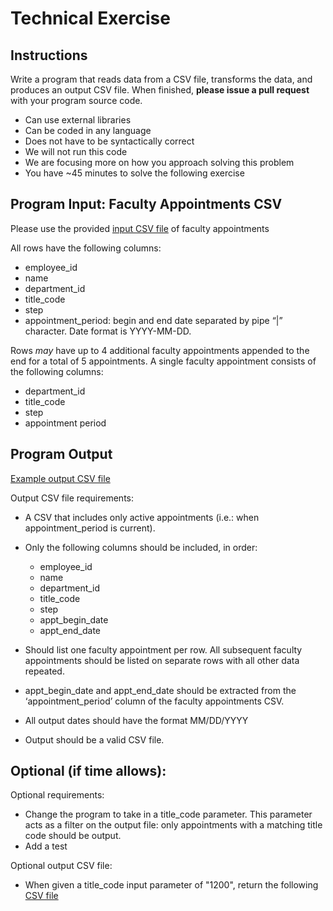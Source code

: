 # Technical Exercise

## Instructions

Write a program that reads data from a CSV file, transforms the data, and produces an output CSV file.  When finished, **please issue a pull request** with your program source code.

* Can use external libraries
* Can be coded in any language
* Does not have to be syntactically correct
* We will not run this code
* We are focusing more on how you approach solving this problem
* You have ~45 minutes to solve the following exercise

## Program Input: Faculty Appointments CSV

Please use the provided [input CSV file](input.csv) of faculty appointments

All rows have the following columns:

* employee_id
* name
* department_id
* title_code
* step
* appointment_period: begin and end date separated by pipe “|” character.  Date format is YYYY-MM-DD.

Rows *may* have up to 4 additional faculty appointments appended to the end for a total of 5 appointments.  A single faculty appointment consists of the following columns:

* department_id
* title_code
* step
* appointment period

## Program Output

[Example output CSV file](output.csv)

Output CSV file requirements:

* A CSV that includes only active appointments (i.e.: when appointment_period is current).
* Only the following columns should be included, in order:
  * employee_id
  * name
  * department_id
  * title_code
  * step
  * appt_begin_date
  * appt_end_date

* Should list one faculty appointment per row.  All subsequent faculty appointments should be listed on separate rows with all other data repeated.
* appt_begin_date and appt_end_date should be extracted from the ‘appointment_period’ column of the faculty appointments CSV.
* All output dates should have the format MM/DD/YYYY
* Output should be a valid CSV file.

## Optional (if time allows):

Optional requirements:

* Change the program to take in a title_code parameter.  This parameter acts as a filter on the output file: only appointments with a matching title code should be output.
* Add a test

Optional output CSV file:

* When given a title_code input parameter of "1200", return the following [CSV file](output-1200.csv)
